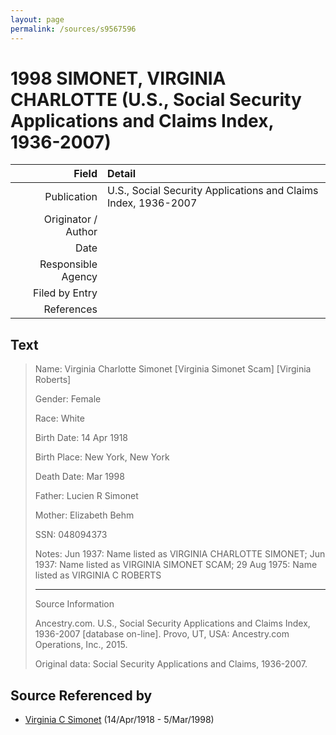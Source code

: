 ```yaml
---
layout: page
permalink: /sources/s9567596
---
```


# 1998 SIMONET, VIRGINIA CHARLOTTE (U.S., Social Security Applications and Claims Index, 1936-2007)

Field | Detail
---:|:---
Publication | U.S., Social Security Applications and Claims Index, 1936-2007
Originator / Author | 
Date | 
Responsible Agency | 
Filed by Entry | 
References | 

## Text

> Name: Virginia Charlotte Simonet [Virginia Simonet Scam] [Virginia Roberts]
>
> Gender: Female
>
> Race: White
>
> Birth Date: 14 Apr 1918
>
> Birth Place: New York, New York
>
> Death Date: Mar 1998
>
> Father:  Lucien R Simonet
>
> Mother: Elizabeth Behm
>
> SSN: 048094373
>
> Notes: Jun 1937: Name listed as VIRGINIA CHARLOTTE SIMONET; Jun 1937: Name listed as VIRGINIA SIMONET SCAM; 29 Aug 1975: Name listed as VIRGINIA C ROBERTS
>
> ---
>
> Source Information
>
> Ancestry.com. U.S., Social Security Applications and Claims Index, 1936-2007 [database on-line]. Provo, UT, USA: Ancestry.com Operations, Inc., 2015.
>
> Original data: Social Security Applications and Claims, 1936-2007.
>

## Source Referenced by

* [Virginia C Simonet](../people/@33863084@-virginia-c-simonet-b1918-4-14-d1998-3-5.md) (14/Apr/1918 - 5/Mar/1998)
